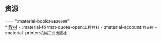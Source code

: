 ## 资源  
=== ":material-book:`MSE20009`"  
    * [教材](https://api.hanximeng.com/lanzou/?url=https://cqu-openlib.lanzout.com/iBlL62obhheb&type=down) - :material-format-quote-open:`工程材料` - :material-account:`刘天模` - :material-printer:`机械工业出版社`  
